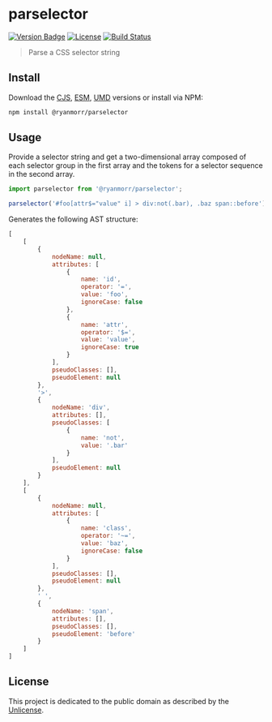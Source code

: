 # parselector

[![Version Badge][version-image]][project-url]
[![License][license-image]][license-url]
[![Build Status][build-image]][build-url]

> Parse a CSS selector string

## Install

Download the [CJS](https://github.com/ryanmorr/parselector/raw/master/dist/cjs/parselector.js), [ESM](https://github.com/ryanmorr/parselector/raw/master/dist/esm/parselector.js), [UMD](https://github.com/ryanmorr/parselector/raw/master/dist/umd/parselector.js) versions or install via NPM:

```sh
npm install @ryanmorr/parselector
```

## Usage

Provide a selector string and get a two-dimensional array composed of each selector group in the first array and the tokens for a selector sequence in the second array.

```javascript
import parselector from '@ryanmorr/parselector';

parselector('#foo[attr$="value" i] > div:not(.bar), .baz span::before');
```

Generates the following AST structure:

```javascript
[
    [
        {
            nodeName: null,
            attributes: [
                {
                    name: 'id',
                    operator: '=',
                    value: 'foo',
                    ignoreCase: false
                },
                {
                    name: 'attr',
                    operator: '$=',
                    value: 'value',
                    ignoreCase: true
                }
            ],
            pseudoClasses: [],
            pseudoElement: null
        },
        '>',
        {
            nodeName: 'div',
            attributes: [],
            pseudoClasses: [
                {
                    name: 'not',
                    value: '.bar'
                }
            ],
            pseudoElement: null
        }
    ],
    [
        {
            nodeName: null,
            attributes: [
                {
                    name: 'class',
                    operator: '~=',
                    value: 'baz',
                    ignoreCase: false
                }
            ],
            pseudoClasses: [],
            pseudoElement: null
        },
        ' ',
        {
            nodeName: 'span',
            attributes: [],
            pseudoClasses: [],
            pseudoElement: 'before'
        }
    ]
]
```

## License

This project is dedicated to the public domain as described by the [Unlicense](http://unlicense.org/).

[project-url]: https://github.com/ryanmorr/parselector
[version-image]: https://img.shields.io/github/package-json/v/ryanmorr/parselector?color=blue&style=flat-square
[build-url]: https://github.com/ryanmorr/parselector/actions
[build-image]: https://img.shields.io/github/actions/workflow/status/ryanmorr/parselector/node.js.yml?style=flat-square
[license-image]: https://img.shields.io/github/license/ryanmorr/parselector?color=blue&style=flat-square
[license-url]: UNLICENSE